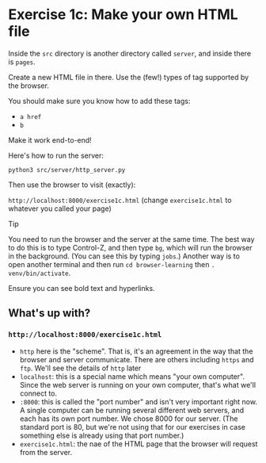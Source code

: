 # Exercise 1c: Make your own HTML file

Inside the `src` directory is another directory called `server`, and inside
there is `pages`.

Create a new HTML file in there. Use the (few!) types of tag supported by
the browser.

You should make sure you know how to add these tags:
* `a href`
* `b`

Make it work end-to-end!

Here's how to run the server:

`python3 src/server/http_server.py`

Then use the browser to visit (exactly):

`http://localhost:8000/exercise1c.html`
(change `exercise1c.html` to whatever you called your page)

> [!TIP]
> You need to run the browser and the server at the same time. The best way to
> do this is to type Control-Z, and then type `bg`, which will run the browser
> in the background. (You can see this by typing `jobs`.) Another way is to
> open another terminal and then run `cd browser-learning` then `. venv/bin/activate`.

Ensure you can see bold text and hyperlinks.

## What's up with?

### `http://localhost:8000/exercise1c.html`

* `http` here is the "scheme". That is, it's an agreement in the way that
  the browser and server communicate. There are others including `https`
  and `ftp`. We'll see the details of `http` later
* `localhost`: this is a special name which means "your own computer".
  Since the web server is running on your own computer, that's what we'll
  connect to.
* `:8000`: this is called the "port number" and isn't very important right now.
  A single computer can be running several different web servers, and each
  has its own port number. We chose 8000 for our server. (The standard port is
  80, but we're not using that for our exercises in case something else is
  already using that port number.)
* `exercise1c.html`: the nae of the HTML page that the browser will request
  from the server.
